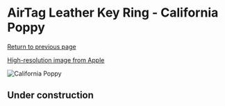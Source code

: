 # AirTag Leather Key Ring - California Poppy

[Return to previous page](/airtag)

[High-resolution image from Apple](https://store.storeimages.cdn-apple.com/8756/as-images.apple.com/is/MM083?wid=4500&hei=4500&fmt=png)

<div style="width: 512px"><img src="/almost_uncompressed/MM083.webp" alt="California Poppy"></div>

## Under construction
